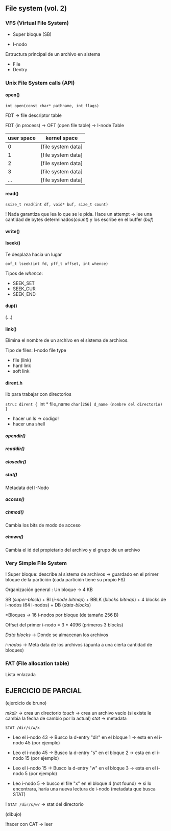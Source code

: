 
## File system (vol. 2)

### VFS (Virtual File System)

- Super bloque (SB)

- I-nodo

Estructura principal de un archivo en sistema

- File
- Dentry


### Unix File System calls (API)

#### open()

`int open(const char* pathname, int flags)`

FDT -> file descriptor table 

FDT (in process) -> OFT (open file table) -> I-node Table

| user space | kernel space       |
| ---------- | ------------------ |
| 0          | [file system data] |
| 1          | [file system data] |
| 2          | [file system data] |
| 3          | [file system data] |
| ...        | [file system data] |

#### read()

`ssize_t read(int df, void* buf, size_t count)`

! Nada garantiza que lea lo que se le pida.
Hace un attempt -> lee una cantidad de bytes determinados(_count_) y los escribe en el buffer (_buf_)

#### write()

#### lseek()

Te desplaza hacia un lugar 

`oof_t lseek(int fd, pff_t offset, int whence)`

Tipos de _whence_:
- SEEK_SET
- SEEK_CUR
- SEEK_END

#### dup()

(...)

#### link()


Elimina el nombre de un archivo en el sistema de archivos.

Tipo de files: I-nodo file type
- file (link)
- hard link 
- soft link 


#### dirent.h
lib para trabajar con directorios

`struc dirent {
	`int * file_name 
	`char[256] d_name (nombre del directorio)
}`
* hacer un ls -> codigo!
* hacer una shell
##### opendir()

##### readdir()

##### closedir()

##### stat()

Metadata del I-Nodo

##### access()

##### chmod()

Cambia los bits de modo de acceso

##### chown()

Cambia el id del propietario del archivo y el grupo de un archivo

### Very Simple File System

! Super bloque: describe al sistema de archivos -> guardado en el primer bloque de la partición (cada partición tiene su propio FS)

Organización general : Un bloque -> 4 KB

SB (_super-block_) + BI (_i-node bitmap_) + BBLK (_blocks bitmap_) + 4 blocks de i-nodos (64 i-nodos) + DB (_data-blocks_)

*Bloques -> 16 i-nodos por bloque (de tamaño 256 B)

Offset del primer i-nodo = 3 * 4096 (primeros 3 blocks)

*Data blocks* -> Donde se almacenan los archivos

*i-nodos* -> Meta data de los archivos (apunta a una cierta cantidad de bloques)

### FAT (File allocation table)

Lista enlazada 

## EJERCICIO DE PARCIAL

(ejercicio de bruno)

*mkdir* -> crea un directorio
*touch* -> crea un archivo vacío (si existe le cambia la fecha de cambio por la actual)
*stat* -> metadata

`STAT /dir/s/w/x`

- Leo el i-nodo 43 -> Busco la d-entry "dir" en el bloque 1 -> esta en el i-nodo 45 (por ejemplo)

- Leo el i-nodo 45 -> Busco la d-entry "s" en el bloque 2 -> esta en el i-nodo 15 (por ejemplo)

- Leo el i-nodo 15 -> Busco la d-entry "w" en el bloque 3 -> esta en el i-nodo 5 (por ejemplo)

- Leo i-nodo 5 -> busco el file "x" en el bloque 4 (not found) -> si lo encontrara, haría una nueva lectura de i-nodo (metadata que busca STAT)

! `STAT /dir/s/w/` -> stat del directorio

(dibujo)

!hacer con CAT -> leer 